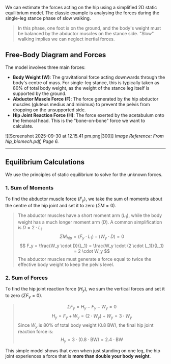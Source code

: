 We can estimate the forces acting on the hip using a simplified 2D static equilibrium model. The classic example is analysing the forces during the single-leg stance phase of slow walking.

> In this phase, one foot is on the ground, and the body's weight must be balanced by the abductor muscles on the stance side. "Slow" walking implies we can neglect inertial forces.

## Free-Body Diagram and Forces
The model involves three main forces:
- **Body Weight (W)**: The gravitational force acting downwards through the body's centre of mass. For single-leg stance, this is typically taken as 80% of total body weight, as the weight of the stance leg itself is supported by the ground.
- **Abductor Muscle Force (F)**: The force generated by the hip abductor muscles (gluteus medius and minimus) to prevent the pelvis from dropping on the unsupported side.
- **Hip Joint Reaction Force (H)**: The force exerted by the acetabulum onto the femoral head. This is the "bone-on-bone" force we want to calculate.

![[Screenshot 2025-09-30 at 12.15.41 pm.png|300]]
*Image Reference: From hip_biomech.pdf, Page 6.*

---

## Equilibrium Calculations
We use the principles of static equilibrium to solve for the unknown forces.

### 1. Sum of Moments
To find the abductor muscle force ($F_y$), we take the sum of moments about the centre of the hip joint and set it to zero ($\Sigma M = 0$).
> The abductor muscles have a short moment arm ($L_1$), while the body weight has a much longer moment arm ($D$). A common simplification is $D = 2 \cdot L_1$.
> $$ \Sigma M_{hip} = (F_y \cdot L_1) - (W_y \cdot D) = 0 $$
> $$ F_y = \frac{W_y \cdot D}{L_1} = \frac{W_y \cdot (2 \cdot L_1)}{L_1} = 2 \cdot W_y $$
The abductor muscles must generate a force equal to twice the effective body weight to keep the pelvis level.

### 2. Sum of Forces
To find the hip joint reaction force ($H_y$), we sum the vertical forces and set it to zero ($\Sigma F_y = 0$).
> $$ \Sigma F_y = H_y - F_y - W_y = 0 $$
> $$ H_y = F_y + W_y = (2 \cdot W_y) + W_y = 3 \cdot W_y $$
Since $W_y$ is 80% of total body weight (0.8 BW), the final hip joint reaction force is:
> $$ H_y = 3 \cdot (0.8 \cdot \text{BW}) = 2.4 \cdot \text{BW} $$

This simple model shows that even when just standing on one leg, the hip joint experiences a force that is **more than double your body weight**.
